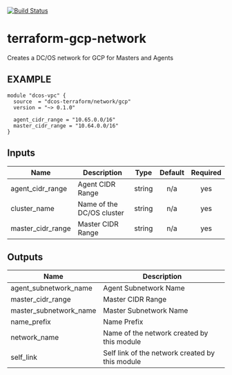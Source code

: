 [![Build Status](https://jenkins-terraform.mesosphere.com/service/dcos-terraform-jenkins/job/dcos-terraform/job/terraform-gcp-network/job/master/badge/icon)](https://jenkins-terraform.mesosphere.com/service/dcos-terraform-jenkins/job/dcos-terraform/job/terraform-gcp-network/job/master/)
#  terraform-gcp-network

Creates a DC/OS network for GCP for Masters and Agents

## EXAMPLE

```hcl
module "dcos-vpc" {
  source  = "dcos-terraform/network/gcp"
  version = "~> 0.1.0"

  agent_cidr_range = "10.65.0.0/16"
  master_cidr_range = "10.64.0.0/16"
}
```

## Inputs

| Name | Description | Type | Default | Required |
|------|-------------|:----:|:-----:|:-----:|
| agent\_cidr\_range | Agent CIDR Range | string | n/a | yes |
| cluster\_name | Name of the DC/OS cluster | string | n/a | yes |
| master\_cidr\_range | Master CIDR Range | string | n/a | yes |

## Outputs

| Name | Description |
|------|-------------|
| agent\_subnetwork\_name | Agent Subnetwork Name |
| master\_cidr\_range | Master CIDR Range |
| master\_subnetwork\_name | Master Subnetwork Name |
| name\_prefix | Name Prefix |
| network\_name | Name of the network created by this module |
| self\_link | Self link of the network created by this module |

